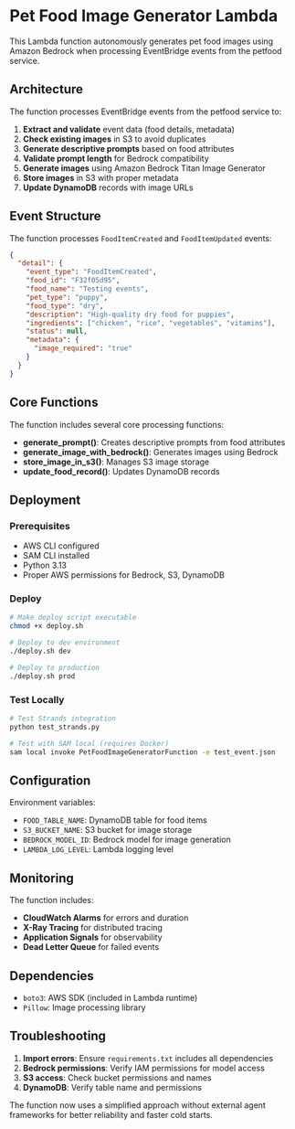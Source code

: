 # Pet Food Image Generator Lambda

This Lambda function autonomously generates pet food images using Amazon Bedrock when processing EventBridge events from the petfood service.

## Architecture

The function processes EventBridge events from the petfood service to:

1. **Extract and validate** event data (food details, metadata)
2. **Check existing images** in S3 to avoid duplicates
3. **Generate descriptive prompts** based on food attributes
4. **Validate prompt length** for Bedrock compatibility
5. **Generate images** using Amazon Bedrock Titan Image Generator
6. **Store images** in S3 with proper metadata
7. **Update DynamoDB** records with image URLs

## Event Structure

The function processes `FoodItemCreated` and `FoodItemUpdated` events:

```json
{
  "detail": {
    "event_type": "FoodItemCreated",
    "food_id": "F32f05d95",
    "food_name": "Testing events",
    "pet_type": "puppy",
    "food_type": "dry",
    "description": "High-quality dry food for puppies",
    "ingredients": ["chicken", "rice", "vegetables", "vitamins"],
    "status": null,
    "metadata": {
      "image_required": "true"
    }
  }
}
```

## Core Functions

The function includes several core processing functions:

- **generate_prompt()**: Creates descriptive prompts from food attributes
- **generate_image_with_bedrock()**: Generates images using Bedrock
- **store_image_in_s3()**: Manages S3 image storage
- **update_food_record()**: Updates DynamoDB records

## Deployment

### Prerequisites

- AWS CLI configured
- SAM CLI installed
- Python 3.13
- Proper AWS permissions for Bedrock, S3, DynamoDB

### Deploy

```bash
# Make deploy script executable
chmod +x deploy.sh

# Deploy to dev environment
./deploy.sh dev

# Deploy to production
./deploy.sh prod
```

### Test Locally

```bash
# Test Strands integration
python test_strands.py

# Test with SAM local (requires Docker)
sam local invoke PetFoodImageGeneratorFunction -e test_event.json
```

## Configuration

Environment variables:

- `FOOD_TABLE_NAME`: DynamoDB table for food items
- `S3_BUCKET_NAME`: S3 bucket for image storage
- `BEDROCK_MODEL_ID`: Bedrock model for image generation
- `LAMBDA_LOG_LEVEL`: Lambda logging level

## Monitoring

The function includes:

- **CloudWatch Alarms** for errors and duration
- **X-Ray Tracing** for distributed tracing
- **Application Signals** for observability
- **Dead Letter Queue** for failed events

## Dependencies

- `boto3`: AWS SDK (included in Lambda runtime)
- `Pillow`: Image processing library

## Troubleshooting

1. **Import errors**: Ensure `requirements.txt` includes all dependencies
2. **Bedrock permissions**: Verify IAM permissions for model access
3. **S3 access**: Check bucket permissions and names
4. **DynamoDB**: Verify table name and permissions

The function now uses a simplified approach without external agent frameworks for better reliability and faster cold starts.